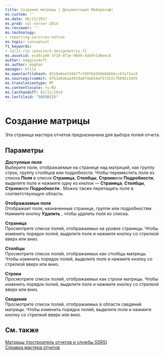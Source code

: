 ```yaml
---
title: Создание матрицы | Документация Майкрософт
ms.custom: ''
ms.date: 06/13/2017
ms.prod: sql-server-2014
ms.reviewer: ''
ms.technology:
- reporting-services-native
ms.topic: conceptual
f1_keywords:
- sql12.rtp.rptwizard.designmatrix.f1
ms.assetid: ecd8cae0-3f19-4f3e-90d9-4ddfe1d0eec8
author: maggiesmsft
ms.author: maghan
manager: kfile
ms.openlocfilehash: 0319a8eefd4b77cf60fb445868dbb6cc67a72ac8
ms.sourcegitcommit: dfb1e6deaa4919a0f4e654af57252cfb09613dd5
ms.translationtype: MT
ms.contentlocale: ru-RU
ms.lasthandoff: 02/11/2019
ms.locfileid: "56030125"
---
```

# <a name="design-the-matrix"></a>Создание матрицы
  Эта страница мастера отчетов предназначена для выбора полей отчета.  
  
## <a name="options"></a>Параметры  
 **Доступные поля**  
 Выберите поля, отображаемые на странице над матрицей, как группу строк, группу столбцов или подробности. Чтобы переместить поле из списка **Поля** в список **Страница**, **Столбцы**, **Строки**или **Подробности**, выделите поле и нажмите одну из кнопок — **Страница**, **Столбцы**, **Строки**или **Подробности** . Можно также перетащить поле в соответствующую область.  
  
 **Отображаемые поля**  
 Отображает поля, назначенные странице, группе или подробностям. Нажмите кнопку **Удалить** , чтобы удалить поля из списка.  
  
 **Страница**  
 Просмотрите список полей, отображаемых на уровне страницы. Чтобы изменить порядок полей, выделите поле и нажмите кнопку со стрелкой вверх или вниз.  
  
 **Столбцы**  
 Просмотрите список полей, отображаемых как столбцы матрицы. Чтобы изменить порядок полей, выделите поле и нажмите кнопку со стрелкой вверх или вниз.  
  
 **Строки**  
 Просмотрите список полей, отображаемых как строки матрицы. Чтобы изменить порядок полей, выделите поле и нажмите кнопку со стрелкой вверх или вниз.  
  
 **Сведения**  
 Просмотрите список полей, отображаемых в области сведений матрицы. Чтобы изменить порядок полей, выделите поле и нажмите кнопку со стрелкой вверх или вниз.  
  
## <a name="see-also"></a>См. также  
 [Матрицы &#40;построитель отчетов и службы SSRS&#41;](report-design/create-a-matrix-report-builder-and-ssrs.md)   
 [Справка мастера отчетов](../../2014/reporting-services/report-wizard-help.md)  
  
  
